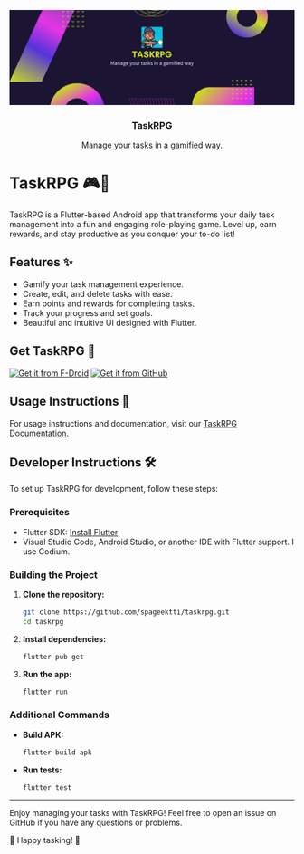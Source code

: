 ![banner](https://github.com/spageektti/taskrpg/blob/main/img/banner.png?raw=true)

<h3 align="center">TaskRPG</h3>
<p align="center">Manage your tasks in a gamified way.</p>

# TaskRPG 🎮📝

TaskRPG is a Flutter-based Android app that transforms your daily task management into a fun and engaging role-playing game. Level up, earn rewards, and stay productive as you conquer your to-do list!

## Features ✨

- Gamify your task management experience.
- Create, edit, and delete tasks with ease.
- Earn points and rewards for completing tasks.
- Track your progress and set goals.
- Beautiful and intuitive UI designed with Flutter.

## Get TaskRPG 📲

[![Get it from F-Droid](https://img.shields.io/badge/Get%20it%20from-F--Droid-blue)](https://f-droid.org/en/packages/cc.spageektti.taskrpg)
[![Get it from GitHub](https://img.shields.io/badge/Get%20it%20from-GitHub-green)](https://github.com/spageektti/taskrpg/releases)

## Usage Instructions 📖

For usage instructions and documentation, visit our [TaskRPG Documentation](http://taskrpg.spageektti.cc/docs).

## Developer Instructions 🛠️

To set up TaskRPG for development, follow these steps:

### Prerequisites

- Flutter SDK: [Install Flutter](https://flutter.dev/docs/get-started/install)
- Visual Studio Code, Android Studio, or another IDE with Flutter support. I use Codium.

### Building the Project

1. **Clone the repository:**
   ```bash
   git clone https://github.com/spageektti/taskrpg.git
   cd taskrpg
   ```

2. **Install dependencies:**
   ```bash
   flutter pub get
   ```

3. **Run the app:**
   ```bash
   flutter run
   ```

### Additional Commands

- **Build APK:**
  ```bash
  flutter build apk
  ```

- **Run tests:**
  ```bash
  flutter test
  ```

---

Enjoy managing your tasks with TaskRPG! Feel free to open an issue on GitHub if you have any questions or problems.

👾 Happy tasking! 👾
